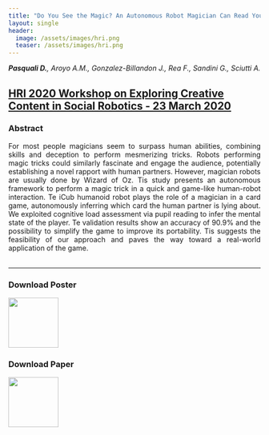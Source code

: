 ```yaml
---
title: "Do You See the Magic? An Autonomous Robot Magician Can Read Your Mind"
layout: single
header:
  image: /assets/images/hri.png
  teaser: /assets/images/hri.png
---
```


***Pasquali D.**, Aroyo A.M., Gonzalez-Billandon J., Rea F., Sandini G., Sciutti A.*<br>

## [HRI 2020 Workshop on Exploring Creative Content in Social Robotics  - 23 March 2020](https://mypersonalrobots.org/events/2019/12/31/call-for-papers-hri-2020-workshop-on-exploring-creative-content-in-social-robotics)

### Abstract
<div style="text-align: justify">
For most people magicians seem to surpass human abilities, combining skills and deception to perform mesmerizing tricks. Robots performing magic tricks could similarly fascinate and engage the audience, potentially establishing a novel rapport with human partners. However, magician robots are usually done by Wizard of Oz. Tis study presents an autonomous framework to perform a magic trick in a quick and game-like human-robot interaction. Te iCub humanoid robot plays the role of a magician in a card game, autonomously inferring which card the human partner is lying about. We exploited cognitive load assessment via pupil reading to infer the mental state of the player. Te validation results show an accuracy of 90.9% and the possibility to simplify the game to improve its portability. Tis suggests the feasibility of our approach and paves the way toward a real-world application of the game.
</div></br>

---

### Download Poster
<a href="../assets/posters/HRI_2020_ws.pptx"><img width="100" src="../assets/posters/poster_hri_2020_ws.png"/></a> 


### Download Paper
<a href="../assets/posters/HRI_2020_ws.pdf"><img width="100" src="../assets/posters/paper_hri_2020_ws.png"/></a>


